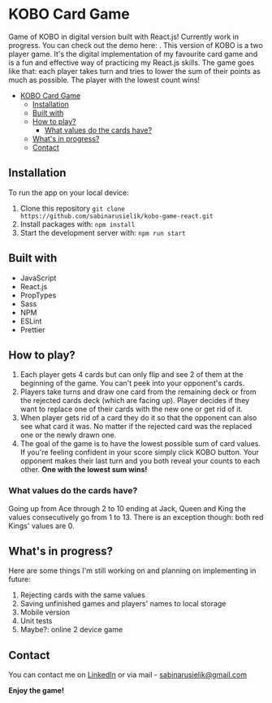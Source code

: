 # KOBO Card Game
Game of KOBO in digital version built with React.js! Currently work in progress. You can check out the demo here: . 
This version of KOBO is a two player game. It's the digital implementation of my favourite card game and is a fun and effective way of practicing my React.js skills. The game goes like that: each player takes turn and tries to lower the sum of their points as much as possible. The player with the lowest count wins!

- [KOBO Card Game](#kobo-card-game)
  - [Installation](#installation)
  - [Built with](#built-with)
  - [How to play?](#how-to-play)
    - [What values do the cards have?](#what-values-do-the-cards-have)
  - [What's in progress?](#whats-in-progress)
  - [Contact](#contact)

## Installation
To run the app on your local device:
1. Clone this repository `git clone https://github.com/sabinarusielik/kobo-game-react.git`
2. Install packages with: `npm install`
3. Start the development server with: `npm run start`

## Built with
- JavaScript
- React.js
- PropTypes
- Sass
- NPM
- ESLint
- Prettier

## How to play?
1. Each player gets 4 cards but can only flip and see 2 of them at the beginning of the game. You can't peek into your opponent's cards.
2. Players take turns and draw one card from the remaining deck or from the rejected cards deck (which are facing up). Player decides if they want to replace one of their cards with the new one or get rid of it.
3. When player gets rid of a card they do it so that the opponent can also see what card it was. No matter if the rejected card was the replaced one or the newly drawn one.
4. The goal of the game is to have the lowest possible sum of card values. If you're feeling confident in your score simply click KOBO button. Your opponent makes their last turn and you both reveal your counts to each other. **One with the lowest sum wins!**

### What values do the cards have?
Going up from Ace through 2 to 10 ending at Jack, Queen and King the values consecutively go from 1 to 13. There is an exception though: both red Kings' values are 0.

## What's in progress?
Here are some things I'm still working on and planning on implementing in future:
1. Rejecting cards with the same values
2. Saving unfinished games and players' names to local storage
3. Mobile version
4. Unit tests
5. Maybe?: online 2 device game

## Contact
You can contact me on [LinkedIn](https://www.linkedin.com/in/sabina-rusielik-26a263258/) or via mail - sabinarusielik@gmail.com

**Enjoy the game!**
